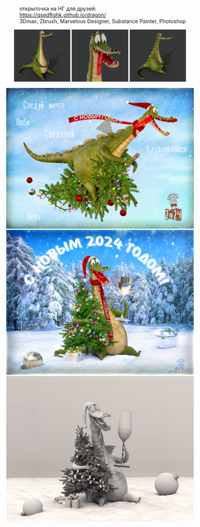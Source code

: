 &nbsp;&nbsp;&nbsp;&nbsp;&nbsp;&nbsp;&nbsp;&nbsp;&nbsp;открыточка на НГ для друзей:
<br>
&nbsp;&nbsp;&nbsp;&nbsp;&nbsp;&nbsp;&nbsp;&nbsp;&nbsp;https://qsedftghk.github.io/dragon/
<br>
&nbsp;&nbsp;&nbsp;&nbsp;&nbsp;&nbsp;&nbsp;&nbsp;&nbsp;3Dmax, Zbrush, Marvelous Designer, Substance Painter, Photoshop

<p align="center">
  <img src="https://github.com/qsedftghk/dragon/blob/main/dragon_01.jpg" width="30%">
  <img src="https://github.com/qsedftghk/dragon/blob/main/dragon_03.jpg" width="30%">
  <img src="https://github.com/qsedftghk/dragon/blob/main/dragon_02.jpg" width="30%">
</p>
  <img src="https://github.com/qsedftghk/dragon/blob/main/dragon.jpg">
  <img src="https://github.com/qsedftghk/dragon/blob/main/dragon&tree.jpg">
  <img src="https://github.com/qsedftghk/dragon/blob/main/dragon&tree_wire.jpg">
